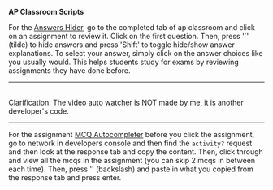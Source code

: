 **AP Classroom Scripts**

For the [Answers Hider](https://github.com/patrickzhou1234/AP-Classroom-Scripts/blob/main/Answers-Hider.js), go to the completed tab of ap classroom and click on an assignment to review it. Click on the first question. Then, press '`' (tilde) to hide answers and press 'Shift' to toggle hide/show answer explanations. To select your answer, simply click on the answer choices like you usually would. This helps students study for exams by reviewing assignments they have done before. 
***
<br>Clarification: The video [auto watcher](https://github.com/patrickzhou1234/APClassroomPlus/blob/main/AP20auto-watch.js) is NOT made by me, it is another developer's code. 
***
For the assignment [MCQ Autocompleter]("https://github.com/patrickzhou1234/APClassroomPlus/blob/main/Autocompleter.js") before you click the assignment, go to network in developers console and then find the <code>activity?</code> request and then look at the response tab and copy the content. Then, click through and view all the mcqs in the assignment (you can skip 2 mcqs in between each time). Then, press '\' (backslash) and paste in what you copied from the response tab and press enter.
